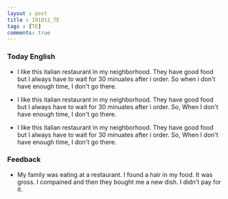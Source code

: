 ```yaml
---
layout : post
title : 191011_TE
tags : [TE]
comments: true
---
```

### Today English
- I like this italian restaurant in my neighborhood. They have good food but I always have to wait for 30 minuates after i order. So when i don't have enough time, I don't go there.

- I like this italian restaurant in my neighborhood. They have good food but I always have to wait for 30 minuates after i order. So, When I don't have enough time, I don't go there.

- I like this italian restaurant in my neighborhood. They have good food but I always have to wait for 30 minuates after i order. So, When I don't have enough time, I don't go there.

### Feedback
- My family was eating at a restaurant. I found a hair in my food. It was gross. I compained and then they bought me a new dish. I didn't pay for it.

 

